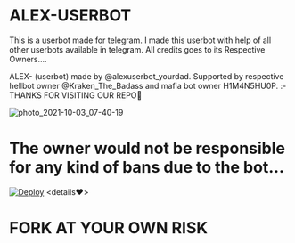 
# ALEX-USERBOT
This is a userbot made for telegram. I made this userbot with help of all other userbots available in telegram. All credits goes to its Respective Owners....

ALEX- (userbot) made by @alexuserbot_yourdad. Supported by respective hellbot owner @Kraken_The_Badass  and mafia bot owner H1M4N5HU0P.  :-  THANKS FOR VISITING OUR REPO💖

![photo_2021-10-03_07-40-19](https://telegra.ph/file/f2c9399da07d7f05e90d3.jpg)


# The owner would not be responsible for any kind of bans due to the bot...

[![Deploy](https://www.herokucdn.com/deploy/button.svg)](https://heroku.com/deploy?template=https://github.com/Adarshbotmaker/ALEX-USERBOT--)
<details❤️>

 

# FORK AT YOUR OWN RISK



